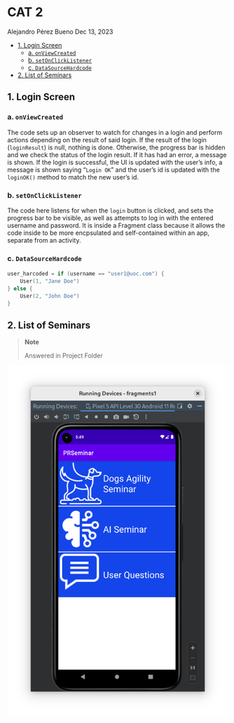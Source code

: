 # CAT 2
Alejandro Pérez Bueno
Dec 13, 2023

-   [1. Login Screen](#login-screen)
    -   [a. `onViewCreated`](#a.-onviewcreated)
    -   [b. `setOnClickListener`](#b.-setonclicklistener)
    -   [c. `DataSourceHardcode`](#c.-datasourcehardcode)
-   [2. List of Seminars](#list-of-seminars)



## 1. Login Screen

### a. `onViewCreated`

The code sets up an observer to watch for changes in a login and perform
actions depending on the result of said login. If the result of the
login (`loginResult`) is null, nothing is done. Otherwise, the progress
bar is hidden and we check the status of the login result. If it has had
an error, a message is shown. If the login is successful, the UI is
updated with the user’s info, a message is shown saying “`Login OK`” and
the user’s id is updated with the `loginOK()` method to match the new
user’s id.

### b. `setOnClickListener`

The code here listens for when the `login` button is clicked, and sets
the progress bar to be visible, as well as attempts to log in with the
entered username and password. It is inside a Fragment class because it
allows the code inside to be more encpsulated and self-contained within
an app, separate from an activity.

### c. `DataSourceHardcode`

``` kotlin
user_harcoded = if (username == "user1@uoc.com") {
    User(1, "Jane Doe")
} else {
    User(2, "John Doe")
}
```

## 2. List of Seminars

> **Note**
>
> Answered in Project Folder

![Dog Seminar Result](./img/dog-seminar.png)
